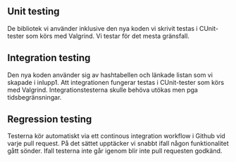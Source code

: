 ## Unit testing
De bibliotek vi använder inklusive den nya koden vi skrivit testas i CUnit-tester som körs med Valgrind. Vi testar för det mesta gränsfall.

## Integration testing
Den nya koden använder sig av hashtabellen och länkade listan som vi skapade i inlupp1. Att integrationen fungerar testas i CUnit-tester som körs med Valgrind. Integrationstesterna skulle behöva utökas men pga tidsbegränsningar.

## Regression testing
Testerna kör automatiskt via ett continous integration workflow i Github vid varje pull request. På det sättet upptäcker vi snabbt ifall någon funktionalitet gått sönder. Ifall testerna inte går igenom blir inte pull requesten godkänd. 